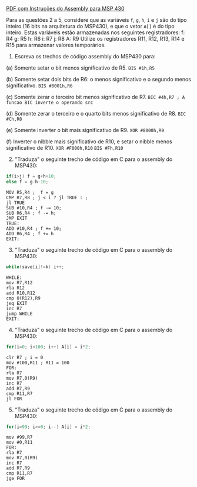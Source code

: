 [PDF com Instruções do Assembly para MSP 430](https://github.com/mendes-davi/Microcontroladores/blob/master/Refs/MSP430/MSP430_Instrucoes_Assembly.pdf)

Para as questões 2 a 5, considere que as variáveis `f`, `g`, `h`, `i` e `j` são do tipo inteiro (16 bits na arquitetura do MSP430), e que o vetor `A[]` é do tipo inteiro. Estas variáveis estão armazenadas nos seguintes registradores:
	f: R4
	g: R5
	h: R6
	i: R7
	j: R8
	A: R9
Utilize os registradores R11, R12, R13, R14 e R15 para armazenar valores temporários.

1. Escreva os trechos de código assembly do MSP430 para:
  
  (a) Somente setar o bit menos significativo de R5.
  	`BIS #1h,R5`
  
  (b) Somente setar dois bits de R6: o menos significativo e o segundo menos significativo.
  	`BIS #8001h,R6`
  
  (c) Somente zerar o terceiro bit menos significativo de R7.
  	`BIC #4h,R7 ; A funcao BIC inverte o operando src`
  
  (d) Somente zerar o terceiro e o quarto bits menos significativo de R8.
  	`BIC #Ch,R8`
  
  (e) Somente inverter o bit mais significativo de R9.
  	`XOR #8000h,R9`
  
  (f) Inverter o nibble mais significativo de R10, e setar o nibble menos significativo de R10. 
	`XOR #F000h,R10`
	`BIS #Fh,R10`

2. "Traduza" o seguinte trecho de código em C para o assembly do MSP430:

```C
if(i>j) f = g+h+10;
else f = g-h-10;
```

```assembly
MOV R5,R4 ;  f = g
CMP R7,R8 ; j < i ? jl TRUE : ;
jl TRUE
SUB #10,R4 ; f -= 10;
SUB R6,R4 ; f -= h;
JMP EXIT
TRUE:
ADD #10,R4 ; f += 10;
ADD R6,R4 ; f += h
EXIT:
```

3. "Traduza" o seguinte trecho de código em C para o assembly do MSP430:

```C
while(save[i]!=k) i++;
```

```assembly
WHILE:
mov R7,R12
rla R12
add R10,R12
cmp 0(R12),R9
jeq EXIT
inc R7
jump WHILE
EXIT:
```

4. "Traduza" o seguinte trecho de código em C para o assembly do MSP430:

```C
for(i=0; i<100; i++) A[i] = i*2;
```

```assembly
clr R7 ; i = 0
mov #100,R11 ; R11 = 100
FOR:
rla R7
mov R7,0(R9)
inc R7
add R7,R9
cmp R11,R7
jl FOR
```

5. "Traduza" o seguinte trecho de código em C para o assembly do MSP430:

```C
for(i=99; i>=0; i--) A[i] = i*2;
```

```assembly
mov #99,R7
mov #0,R11
FOR:
rla R7
mov R7,0(R9)
inc R7
add R7,R9
cmp R11,R7
jge FOR
```
